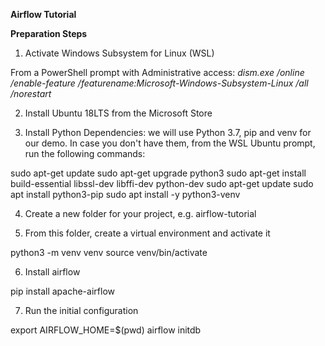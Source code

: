 **Airflow Tutorial**

**Preparation Steps**

1. Activate Windows Subsystem for Linux (WSL)

From a PowerShell prompt with Administrative access: *dism.exe /online /enable-feature /featurename:Microsoft-Windows-Subsystem-Linux /all /norestart*

2. Install Ubuntu 18LTS from the Microsoft Store

3. Install Python Dependencies: we will use Python 3.7, pip and venv for our demo. In case you don't have them, from the WSL Ubuntu prompt, run the following commands:

sudo apt-get update
sudo apt-get upgrade python3
sudo apt-get install build-essential libssl-dev libffi-dev python-dev
sudo apt-get update
sudo apt install python3-pip
sudo apt install -y python3-venv

4. Create a new folder for your project, e.g. airflow-tutorial

5. From this folder, create a virtual environment and activate it

python3 -m venv venv
source venv/bin/activate

6. Install airflow

pip install apache-airflow

7. Run the initial configuration

export AIRFLOW_HOME=$(pwd)
airflow initdb
